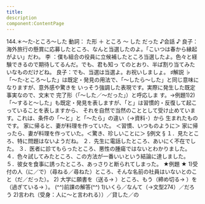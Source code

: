 ```yaml
---
title:
description
component:ContentPage
---
```



144.＊～た‐ところ～した
動詞： た形 ＋ ところ ～ した だった
♪会話 ♪
良子：海外旅行の懸賞に応募したところ、なんと当選したのよ。「こいつは春から縁起がよい」だわ。
李 ：僕も組合の役員に立候補したところ当選したよ。色々と経験できるので期待してるんだ。でも、君も知っ てのとおり、半ば割り当てみたいなものだけどね。
良子：でも、当選は当選よ。お祝いしましょ。
♯解説 ♭
「～た‐ところ～した」は既定・発見の用法で、「～したら～した」と同じ意味になりますが、意外感や驚きを いっそう強調した表現です。実際に発生した既定事実なので、文末で 完了形（「～した／～だった」）と呼応しま す。→例題1)2)
「～すると～した」も既定・発見を表しますが、「と」は習慣的・反復して起こっていることを表しますから、 それを自然で当然のこととして受け止めています。これは、条件の「～と」と「～たら」の違い（→資料･）から 生まれたものです。
家に帰ると、妻が料理を作っていた。 ＜習慣、いつものように＞ 家に帰ったら、妻が料理を作っていた。＜驚き、珍しいことに＞
§例文 §
１．見たところ、特に問題はないようだね。
２．先生に電話したところ、あいにく不在でした。
３．医者に診てもらったところ、悪性の腫瘍ではないとわかりました。
４．色々試してみたところ、この方法が一番いいという結論に達しました。
５．彼女を食事に誘ったところ、あっさりと断られてしまった。
★例題 ★
1)受付の人（に／で）（尋ねる／尋ねた）ところ、そんな名前の社員はいないとのこと（だ／だった）。
2) 大学に願書を（送る→ ）ところ、もう（締め切る→ ）を（過ぎている→ ）。
(^^)前課の解答(^^)
1)いくら／なんて（→文型274）／だろう
2)言われ（受身：人に～と言われる））／貸した／の
